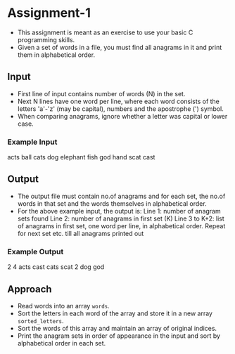 # Assignment-1

* This assignment is meant as an exercise to use your basic C programming skills. 
* Given a set of words in a file, you must find all anagrams in it and print them in alphabetical order.

## Input

* First line of input contains number of words (N) in the set.
* Next N lines have one word per line, where each word consists of the letters 'a'-'z' (may be capital), numbers and the apostrophe (') symbol.
* When comparing anagrams, ignore whether a letter was capital or lower case.

### Example Input

acts
ball
cats
dog
elephant
fish
god
hand
scat
cast

## Output

* The output file must contain no.of anagrams and for each set, the no.of words in that set and the words themselves in alphabetical order.
* For the above example input, the output is:
    Line 1: number of anagram sets found
    Line 2: number of anagrams in first set (K)
    Line 3 to K+2: list of anagrams in first set, one word per line, in alphabetical order.
    Repeat for next set etc. till all anagrams printed out

### Example Output

2
4
acts
cast
cats
scat
2
dog
god

## Approach

* Read words into an array `words`.
* Sort the letters in each word of the array and store it in a new array `sorted_letters`.
* Sort the words of this array and maintain an array of original indices.
* Print the anagram sets in order of appearance in the input and sort by alphabetical order in each set.